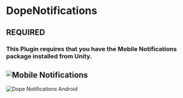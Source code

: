 # DopeNotifications

## REQUIRED
### This Plugin requires that you have the Mobile Notifications package installed from Unity.
![Mobile Notifications](https://i.imgur.com/8K3eEZf.png)
-------------------------------------------------
![Dope Notifications Android](https://i.imgur.com/HF1bZBp.png)

